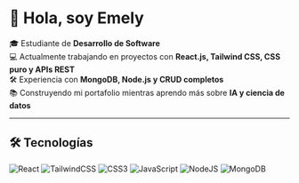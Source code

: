 # 👋 Hola, soy Emely 

🎓 Estudiante de **Desarrollo de Software**  
💻 Actualmente trabajando en proyectos con **React.js, Tailwind CSS, CSS puro y APIs REST**  
🛠️ Experiencia con **MongoDB, Node.js y CRUD completos**  
📚 Construyendo mi portafolio mientras aprendo más sobre **IA y ciencia de datos**  

---

## 🛠️ Tecnologías
![React](https://img.shields.io/badge/React-20232A?style=for-the-badge&logo=react&logoColor=61DAFB)
![TailwindCSS](https://img.shields.io/badge/Tailwind_CSS-38B2AC?style=for-the-badge&logo=tailwind-css&logoColor=white)
![CSS3](https://img.shields.io/badge/CSS3-1572B6?style=for-the-badge&logo=css3&logoColor=white)
![JavaScript](https://img.shields.io/badge/JavaScript-323330?style=for-the-badge&logo=javascript&logoColor=F7DF1E)
![NodeJS](https://img.shields.io/badge/Node.js-43853D?style=for-the-badge&logo=node.js&logoColor=white)
![MongoDB](https://img.shields.io/badge/MongoDB-4EA94B?style=for-the-badge&logo=mongodb&logoColor=white)

